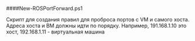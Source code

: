 ####New-ROSPortForward.ps1

Скрипт для создания правил для проброса портов с VM и самого хоста.
Адреса хоста и ВМ должны идти по порядку. Например, 191.168.1.10 это хост, 192.168.1.11 - виртуальная машина
